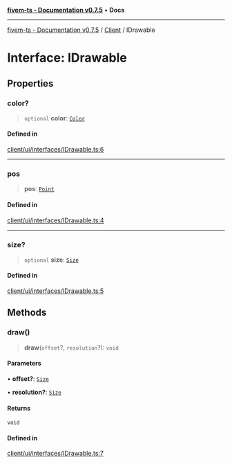 [**fivem-ts - Documentation v0.7.5**](../../../README.md) • **Docs**

***

[fivem-ts - Documentation v0.7.5](../../../README.md) / [Client](../README.md) / IDrawable

# Interface: IDrawable

## Properties

### color?

> `optional` **color**: [`Color`](../classes/Color.md)

#### Defined in

[client/ui/interfaces/IDrawable.ts:6](https://github.com/Purpose-Dev/fivem-ts/blob/main/src/client/ui/interfaces/IDrawable.ts#L6)

***

### pos

> **pos**: [`Point`](../classes/Point.md)

#### Defined in

[client/ui/interfaces/IDrawable.ts:4](https://github.com/Purpose-Dev/fivem-ts/blob/main/src/client/ui/interfaces/IDrawable.ts#L4)

***

### size?

> `optional` **size**: [`Size`](../classes/Size.md)

#### Defined in

[client/ui/interfaces/IDrawable.ts:5](https://github.com/Purpose-Dev/fivem-ts/blob/main/src/client/ui/interfaces/IDrawable.ts#L5)

## Methods

### draw()

> **draw**(`offset`?, `resolution`?): `void`

#### Parameters

• **offset?**: [`Size`](../classes/Size.md)

• **resolution?**: [`Size`](../classes/Size.md)

#### Returns

`void`

#### Defined in

[client/ui/interfaces/IDrawable.ts:7](https://github.com/Purpose-Dev/fivem-ts/blob/main/src/client/ui/interfaces/IDrawable.ts#L7)
